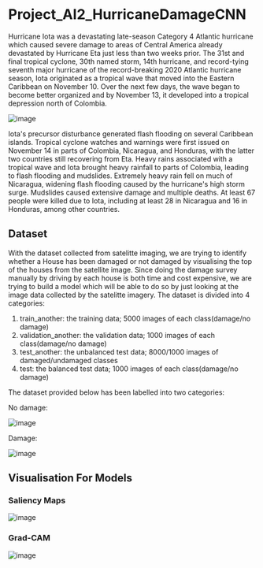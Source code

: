 # Project_AI2_HurricaneDamageCNN
Hurricane Iota was a devastating late-season Category 4 Atlantic hurricane which caused severe damage to areas of Central America already devastated by Hurricane Eta just less than two weeks prior. The 31st and final tropical cyclone, 30th named storm, 14th hurricane, and record-tying seventh major hurricane of the record-breaking 2020 Atlantic hurricane season, Iota originated as a tropical wave that moved into the Eastern Caribbean on November 10. Over the next few days, the wave began to become better organized and by November 13, it developed into a tropical depression north of Colombia. 


![image](https://user-images.githubusercontent.com/99063438/191453991-98f24ae8-3e3c-40e1-93a2-ab550ba68609.png)

Iota's precursor disturbance generated flash flooding on several Caribbean islands. Tropical cyclone watches and warnings were first issued on November 14 in parts of Colombia, Nicaragua, and Honduras, with the latter two countries still recovering from Eta. Heavy rains associated with a tropical wave and Iota brought heavy rainfall to parts of Colombia, leading to flash flooding and mudslides. Extremely heavy rain fell on much of Nicaragua, widening flash flooding caused by the hurricane's high storm surge. Mudslides caused extensive damage and multiple deaths. At least 67 people were killed due to Iota, including at least 28 in Nicaragua and 16 in Honduras, among other countries.


## Dataset
With the dataset collected from satelitte imaging, we are trying to identify whether a House has been damaged or not damaged by visualising the top of the houses from the satellite image. Since doing the damage survey manually by driving by each house is both time and cost expensive, we are trying to build a model which will be able to do so by just looking at the image data collected by the satelitte imagery.
The dataset is divided into 4 categories:

   1. train_another: the training data; 5000 images of each class(damage/no damage)
   2. validation_another: the validation data; 1000 images of each class(damage/no damage)
   3. test_another: the unbalanced test data; 8000/1000 images of damaged/undamaged classes
   4. test: the balanced test data; 1000 images of each class(damage/no damage)
 
The dataset provided below has been labelled into two categories:

  No damage:
  
  ![image](https://user-images.githubusercontent.com/99063438/191454527-caa4af07-37f2-4b52-ad31-29e02369a09c.png)
    
  Damage:
  
  ![image](https://user-images.githubusercontent.com/99063438/191454638-35ac990f-0133-48e5-b54b-f08f92d6752e.png)


## Visualisation For Models

### Saliency Maps

![image](https://user-images.githubusercontent.com/99063438/191455400-5e1db7db-4baa-4e40-adfe-a0b54819d7ba.png)

### Grad-CAM

![image](https://user-images.githubusercontent.com/99063438/191455477-ce7fb7f3-ae25-4d31-a088-ca3b15a25df0.png)
